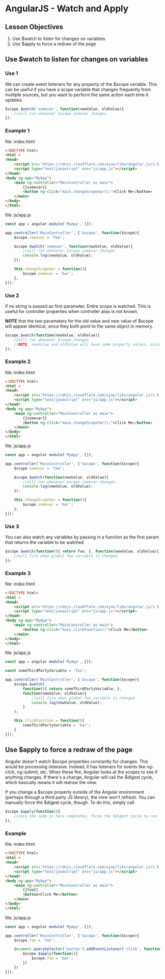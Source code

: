 # AngularJS - Watch and Apply

## Lesson Objectives

1. Use $watch to listen for changes on variables
1. Use $apply to force a redraw of the page

## Use $watch to listen for changes on variables

### Use 1

We can create event listeners for any property of the $scope variable.  This can be useful if you have a scope variable that changes frequently from multiple sources, but you want to perform the same action each time it updates.

```javascript
$scope.$watch('somevar', function(newValue, oldValue){
	//will run whenever $scope.somevar changes
});
```

### Example 1

file: index.html
```html
<!DOCTYPE html>
<html >
<head>
	<script src='https://cdnjs.cloudflare.com/ajax/libs/angular.js/1.5.8/angular.min.js'></script>
	<script type="text/javascript" src="js/app.js"></script>
</head>
<body ng-app="MyApp">
	<main ng-controller="MainController as main">
		{{somevar}}
		<button ng-click="main.changeScopeVar();">Click Me</button>
	</main>
</body>
</html>
```

file: js/app.js
```javascript
const app = angular.module('MyApp', []);

app.controller('MainController', ['$scope', function($scope){
	$scope.somevar = 'foo';

	$scope.$watch('somevar', function(newValue, oldValue){
		//will run whenever $scope.somevar changes
		console.log(newValue, oldValue);
	});

	this.changeScopeVar = function(){
		$scope.somevar = 'bar';
	};
}]);
```

### Use 2

If no string is passed as first parameter.  Entire scope is watched.  This is useful for controller properties when controller alias is not known.

**NOTE** that the two parameters for the old value and new value of $scope will appear identical, since they both point to the same object in memory.

```javascript
$scope.$watch(function(newValue, oldValue){
	//will run whenever $scope changes
	//NOTE: newValue and oldValue will have same property values, since both point the same object, which has been modified
});
```

### Example 2

file: index.html
```html
<!DOCTYPE html>
<html >
<head>
	<script src='https://cdnjs.cloudflare.com/ajax/libs/angular.js/1.5.8/angular.min.js'></script>
	<script type="text/javascript" src="js/app.js"></script>
</head>
<body ng-app="MyApp">
	<main ng-controller="MainController as main">
		{{somevar}}
		<button ng-click="main.changeScopeVar();">Click Me</button>
	</main>
</body>
</html>
```

file: js/app.js
```javascript
const app = angular.module('MyApp', []);

app.controller('MainController', ['$scope', function($scope){
	$scope.somevar = 'foo';

	$scope.$watch(function(newValue, oldValue){
		//will run whenever $scope.somevar changes
		console.log(newValue, oldValue);
	});

	this.changeScopeVar = function(){
		$scope.somevar = 'bar';
	};
}]);
```

### Use 3

You can also watch any variables by passing in a function as the first param that returns the variable to be watched

```javascript
$scope.$watch(function(){ return foo; }, function(newValue, oldValue){
	//will fire when global foo variable is changed
});
```

### Example 3

file: index.html
```html
<!DOCTYPE html>
<html >
<head>
	<script src='https://cdnjs.cloudflare.com/ajax/libs/angular.js/1.5.8/angular.min.js'></script>
	<script type="text/javascript" src="js/app.js"></script>
</head>
<body ng-app="MyApp">
	<main ng-controller="MainController as main">
		<button ng-click="main.clickFunction()">Click Me</button>
	</main>
</body>
</html>
```

file: js/app.js
```javascript
const app = angular.module('MyApp', []);

const someThirdPartyVariable = 'foo';

app.controller('MainController', ['$scope', function($scope){
	$scope.$watch(
		function(){ return someThirdPartyVariable; },
		function(newValue, oldValue){
			//will fire when global foo variable is changed
			console.log(newValue, oldValue);
		}
	);

	this.clickFunction = function(){
		someThirdPartyVariable = 'bar';
	}
}]);
```

## Use $apply to force a redraw of the page

Angular doesn't watch $scope properties constantly for changes.  This would be processing intensive.  Instead, it has listeners for events like ng-click, ng-submit, etc.  When these fire, Angular looks at the scopes to see if anything changes.  If there's a change, Angular will call the $digest cycle, which basically means it will redraw the view.

If you change a $scope property outside of the Angular environment (perhaps through a third party JS library), the view won't refresh.  You can manually force the $digest cycle, though.  To do this, simply call:

```javascript
$scope.$apply(function(){
	//once the code in here completes, force the $digest cycle to run
});
```

### Example

file: index.html
```html
<!DOCTYPE html>
<html >
<head>
	<script src='https://cdnjs.cloudflare.com/ajax/libs/angular.js/1.5.8/angular.min.js'></script>
	<script type="text/javascript" src="js/app.js"></script>
</head>
<body ng-app="MyApp">
	<main ng-controller="MainController as main">
		{{foo}}
		<button>Click Me</button>
	</main>
</body>
</html>
```

file: js/app.js
```javascript
const app = angular.module('MyApp', []);

app.controller('MainController', ['$scope', function($scope){
	$scope.foo = 'foo';

	document.querySelector('button').addEventListener('click', function(){
		$scope.$apply(function(){
			$scope.foo = 'bar';
		})
	})
}]);
```
